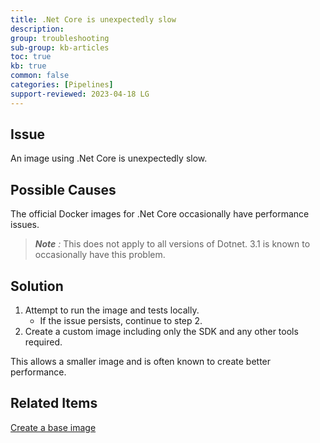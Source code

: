 ```yaml
---
title: .Net Core is unexpectedly slow
description: 
group: troubleshooting
sub-group: kb-articles
toc: true
kb: true
common: false
categories: [Pipelines]
support-reviewed: 2023-04-18 LG
---
```


## Issue

An image using .Net Core is unexpectedly slow.

## Possible Causes

The official Docker images for .Net Core occasionally have performance issues.

>_**Note** :_ This does not apply to all versions of Dotnet. 3.1 is known to occasionally have this problem.

## Solution

1. Attempt to run the image and tests locally.
   * If the issue persists, continue to step 2.
2. Create a custom image including only the SDK and any other tools required.

This allows a smaller image and is often known to create better performance.

## Related Items

[Create a base image](https://docs.docker.com/develop/develop-images/baseimages/)
